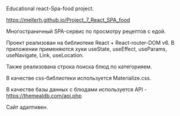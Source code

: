 Educational react-Spa-food project.

https://mellerh.github.io/Project_7_React_SPA_food

Многостраничный SPA-сервис по просмотру рецептов с едой.

Проект реализован на библиотеке React + React-router-DOM v6.
В приложении применяются хуки useState, useEffect, useParams, useNavigate, Link, useLocation.

Также реализована строка поиска блюд по категорияем.

В качестве css-библиотеки используется Materialize.css.

В качестве базы данных с блюдами используется API - https://themealdb.com/api.php

Сайт адаптивен.
